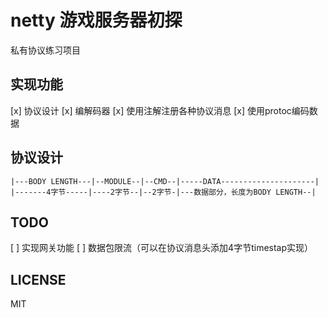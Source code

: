 # netty 游戏服务器初探

私有协议练习项目

## 实现功能

[x] 协议设计
[x] 编解码器
[x] 使用注解注册各种协议消息
[x] 使用protoc编码数据

## 协议设计

```text
|---BODY LENGTH---|--MODULE--|--CMD--|-----DATA---------------------|
|-------4字节-----|----2字节--|--2字节-|---数据部分，长度为BODY LENGTH--|
```

## TODO

[ ] 实现网关功能
[ ] 数据包限流（可以在协议消息头添加4字节timestap实现）

## LICENSE

MIT